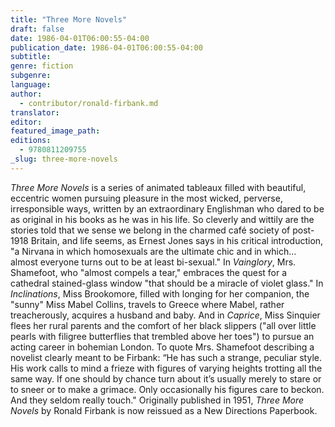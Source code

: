 ```yaml
---
title: "Three More Novels"
draft: false
date: 1986-04-01T06:00:55-04:00
publication_date: 1986-04-01T06:00:55-04:00
subtitle:
genre: fiction
subgenre:
language:
author:
  - contributor/ronald-firbank.md
translator:
editor:
featured_image_path:
editions:
  - 9780811209755
_slug: three-more-novels
---
```


_Three More Novels_ is a series of animated tableaux filled with beautiful, eccentric women pursuing pleasure in the most wicked, perverse, irresponsible ways, written by an extraordinary Englishman who dared to be as original in his books as he was in his life. So cleverly and wittily are the stories told that we sense we belong in the charmed café society of post-1918 Britain, and life seems, as Ernest Jones says in his critical introduction, "a Nirvana in which homosexuals are the ultimate chic and in which... almost everyone turns out to be at least bi-sexual." In _Vainglory_, Mrs. Shamefoot, who "almost compels a tear," embraces the quest for a cathedral stained-glass window "that should be a miracle of violet glass." In _Inclinations_, Miss Brookomore, filled with longing for her companion, the "sunny" Miss Mabel Collins, travels to Greece where Mabel, rather treacherously, acquires a husband and baby. And in _Caprice_, Miss Sinquier flees her rural parents and the comfort of her black slippers ("all over little pearls with filigree butterflies that trembled above her toes") to pursue an acting career in bohemian London. To quote Mrs. Shamefoot describing a novelist clearly meant to be Firbank: “He has such a strange, peculiar style. His work calls to mind a frieze with figures of varying heights trotting all the same way. If one should by chance turn about it’s usually merely to stare or to sneer or to make a grimace. Only occasionally his figures care to beckon. And they seldom really touch." Originally published in 1951, _Three More Novels_ by Ronald Firbank is now reissued as a New Directions Paperbook.

